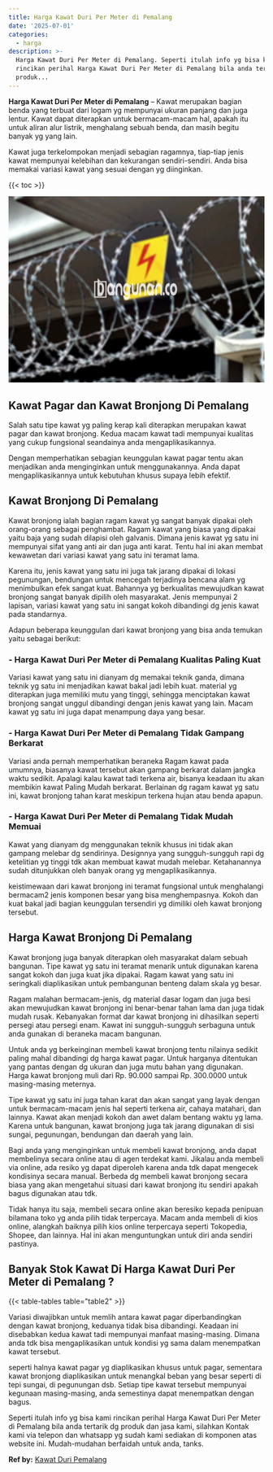 ```yaml
---
title: Harga Kawat Duri Per Meter di Pemalang
date: '2025-07-01'
categories:
  - harga
description: >-
  Harga Kawat Duri Per Meter di Pemalang. Seperti itulah info yg bisa kami
  rincikan perihal Harga Kawat Duri Per Meter di Pemalang bila anda tertarik dg
  produk...
---
```


**Harga Kawat Duri Per Meter di Pemalang** – Kawat merupakan bagian benda yang terbuat dari logam yg mempunyai ukuran panjang dan juga lentur. Kawat dapat diterapkan untuk bermacam-macam hal, apakah itu untuk aliran alur listrik, menghalang sebuah benda, dan masih begitu banyak yg yang lain.

Kawat juga terkelompokan menjadi sebagian ragamnya, tiap-tiap jenis kawat mempunyai kelebihan dan kekurangan sendiri-sendiri. Anda bisa memakai variasi kawat yang sesuai dengan yg diinginkan.

{{< toc >}}

![Harga Kawat Duri Per Meter di Pemalang](/images/jual-kawat-murah13.png)

## Kawat Pagar dan Kawat Bronjong Di Pemalang

Salah satu tipe kawat yg paling kerap kali diterapkan merupakan kawat pagar dan kawat bronjong. Kedua macam kawat tadi mempunyai kualitas yang cukup fungsional seandainya anda mengaplikasikannya.

Dengan memperhatikan sebagian keunggulan kawat pagar tentu akan menjadikan anda menginginkan untuk menggunakannya. Anda dapat mengaplikasikannya untuk kebutuhan khusus supaya lebih efektif.

## Kawat Bronjong Di Pemalang

Kawat bronjong ialah bagian ragam kawat yg sangat banyak dipakai oleh orang-orang sebagai penghambat. Ragam kawat yang biasa yang dipakai yaitu baja yang sudah dilapisi oleh galvanis. Dimana jenis kawat yg satu ini mempunyai sifat yang anti air dan juga anti karat. Tentu hal ini akan membat kewawetan dari variasi kawat yang satu ini teramat lama.

Karena itu, jenis kawat yang satu ini juga tak jarang dipakai di lokasi pegunungan, bendungan untuk mencegah terjadinya bencana alam yg menimbulkan efek sangat kuat. Bahannya yg berkualitas mewujudkan kawat bronjong sangat banyak dipilih oleh masyarakat. Jenis mempunyai 2 lapisan, variasi kawat yang satu ini sangat kokoh dibandingi dg jenis kawat pada standarnya.

Adapun beberapa keunggulan dari kawat bronjong yang bisa anda temukan yaitu sebagai berikut:

### \- Harga Kawat Duri Per Meter di Pemalang Kualitas Paling Kuat

Variasi kawat yang satu ini dianyam dg memakai teknik ganda, dimana teknik yg satu ini menjadikan kawat bakal jadi lebih kuat. material yg diterapkan juga memiliki mutu yang tinggi, sehingga menciptakan kawat bronjong sangat unggul dibandingi dengan jenis kawat yang lain. Macam kawat yg satu ini juga dapat menampung daya yang besar.

### \- Harga Kawat Duri Per Meter di Pemalang Tidak Gampang Berkarat

Variasi anda pernah memperhatikan beraneka Ragam kawat pada umumnya, biasanya kawat tersebut akan gampang berkarat dalam jangka waktu sedikit. Apalagi kalau kawat tadi terkena air, bisanya keadaan itu akan membikin kawat Paling Mudah berkarat. Berlainan dg ragam kawat yg satu ini, kawat bronjong tahan karat meskipun terkena hujan atau benda apapun.

### \- Harga Kawat Duri Per Meter di Pemalang Tidak Mudah Memuai

Kawat yang dianyam dg menggunakan teknik khusus ini tidak akan gampang melebar dg sendirinya. Designnya yang sungguh-sungguh rapi dg ketelitian yg tinggi tdk akan membuat kawat mudah melebar. Ketahanannya sudah ditunjukkan oleh banyak orang yg mengaplikasikannya.

keistimewaan dari kawat bronjong ini teramat fungsional untuk menghalangi bermacam2 jenis komponen besar yang bisa menghempasnya. Kokoh dan kuat bakal jadi bagian keunggulan tersendiri yg dimiliki oleh kawat bronjong tersebut.

## Harga Kawat Bronjong Di Pemalang

Kawat bronjong juga banyak diterapkan oleh masyarakat dalam sebuah bangunan. Tipe kawat yg satu ini teramat menarik untuk digunakan karena sangat kokoh dan juga kuat jika dipakai. Ragam kawat yang satu ini seringkali diaplikasikan untuk pembangunan benteng dalam skala yg besar.

Ragam malahan bermacam-jenis, dg material dasar logam dan juga besi akan mewujudkan kawat bronjong ini benar-benar tahan lama dan juga tidak mudah rusak. Kebanyakan format dar kawat bronjong ini dihasilkan seperti persegi atau persegi enam. Kawat ini sungguh-sungguh serbaguna untuk anda gunakan di beraneka macam bangunan.

Untuk anda yg berkeinginan membeli kawat bronjong tentu nilainya sedikit paling mahal dibandingi dg harga kawat pagar. Untuk harganya ditentukan yang pantas dengan dg ukuran dan juga mutu bahan yang digunakan. Harga kawat bronjong muli dari Rp. 90.000 sampai Rp. 300.0000 untuk masing-masing meternya.

Tipe kawat yg satu ini juga tahan karat dan akan sangat yang layak dengan untuk bermacam-macam jenis hal seperti terkena air, cahaya matahari, dan lainnya. Kawat akan menjadi kokoh dan awet dalam bentang waktu yg lama. Karena untuk bangunan, kawat bronjong juga tak jarang digunakan di sisi sungai, pegunungan, bendungan dan daerah yang lain.

Bagi anda yang menginginkan untuk membeli kawat bronjong, anda dapat membelinya secara online atau di agen terdekat kami. Jikalau anda membeli via online, ada resiko yg dapat diperoleh karena anda tdk dapat mengecek kondisinya secara manual. Berbeda dg membeli kawat bronjong secara biasa yang akan mengetahui situasi dari kawat bronjong itu sendiri apakah bagus digunakan atau tdk.

Tidak hanya itu saja, membeli secara online akan beresiko kepada penipuan bilamana toko yg anda pilih tidak terpercaya. Macam anda membeli di kios online, alangkah baiknya pilih kios online terpercaya seperti Tokopedia, Shopee, dan lainnya. Hal ini akan menguntungkan untuk diri anda sendiri pastinya.

## Banyak Stok Kawat Di Harga Kawat Duri Per Meter di Pemalang ?

{{< table-tables table="table2" >}}

Variasi diwajibkan untuk memlih antara kawat pagar diperbandingkan dengan kawat bronjong, keduanya tidak bisa dibandingi. Keadaan ini disebabkan kedua kawat tadi mempunyai manfaat masing-masing. Dimana anda tdk bisa mengaplikasikan untuk kondisi yg sama dalam menempatkan kawat tersebut.

seperti halnya kawat pagar yg diaplikasikan khusus untuk pagar, sementara kawat bronjong diaplikasikan untuk menangkal beban yang besar seperti di tepi sungai, di pegunungan dsb. Setiap tipe kawat tersebut mempunyai kegunaan masing-masing, anda semestinya dapat menempatkan dengan bagus.

Seperti itulah info yg bisa kami rincikan perihal Harga Kawat Duri Per Meter di Pemalang bila anda tertarik dg produk dan jasa kami, silahkan Kontak kami via telepon dan whatsapp yg sudah kami sediakan di komponen atas website ini. Mudah-mudahan berfaidah untuk anda, tanks.

**Ref by:** [Kawat Duri Pemalang](https://id.wikipedia.org/wiki/Kawat)
